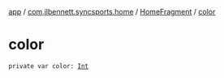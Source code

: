 [app](../../index.md) / [com.jlbennett.syncsports.home](../index.md) / [HomeFragment](index.md) / [color](./color.md)

# color

`private var color: `[`Int`](https://kotlinlang.org/api/latest/jvm/stdlib/kotlin/-int/index.html)